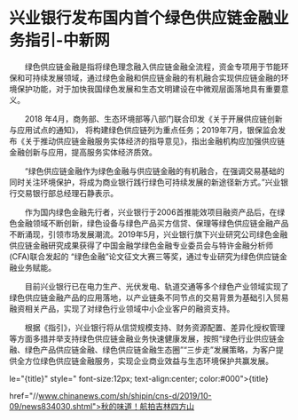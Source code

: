 # 兴业银行发布国内首个绿色供应链金融业务指引-中新网

　　绿色供应链金融是指将绿色理念融入供应链金融全流程，资金专项用于节能环保和可持续发展领域，通过绿色金融和供应链金融的有机融合实现供应链金融的环境保护功能，对于加快我国绿色发展和生态文明建设在中微观层面落地具有重要意义。

　　2018 年4月，商务部、生态环境部等八部门联合印发《关于开展供应链创新与应用试点的通知》， 将构建绿色供应链列为重点任务；2019年7月，银保监会发布《关于推动供应链金融服务实体经济的指导意见》，指出金融机构应加强供应链金融创新与应用，提高服务实体经济质效。

　　“绿色供应链金融作为绿色金融与供应链金融的有机融合，在强调交易基础的同时关注环境保护，将成为商业银行践行绿色可持续发展的新途径新方式。”兴业银行交易银行部总经理石静表示。

　　作为国内绿色金融先行者，兴业银行于2006首推能效项目融资产品后，在绿色金融领域不断创新，绿色设备与绿色产品买方信贷、保理等绿色供应链金融产品不断涌现，引领市场发展潮流。2019年5月，兴业银行旗下兴业研究公司绿色金融供应链金融研究成果获得了中国金融学绿色金融专业委员会与特许金融分析师(CFA)联合发起的 “绿色金融”论文征文大赛三等奖，通过专业研究为绿色供应链金融业务赋能。

　　目前兴业银行已在电力生产、光伏发电、轨道交通等多个绿色产业领域实现了绿色供应链金融产品的应用落地，以产业链条不同节点的交易背景为基础引入贸易融资相关产品，实现了对绿色行业领域中小企业客户的融资支持。

　　根据《指引》，兴业银行将从信贷规模支持、财务资源配置、差异化授权管理等方面多措并举支持绿色供应链金融业务快速健康发展，按照“绿色行业供应链金融、绿色产品供应链金融、绿色供应链金融生态圈”“三步走”发展策略，为客户提供全方位绿色供应链金融服务，实现企业商业效益与生态环境保护共赢发展。

le="{title}" style=" font-size:12px; text-align:center; color:#000">{title}

href="//www.chinanews.com/sh/shipin/cns-d/2019/10-09/news834030.shtml">秋的味道！航拍吉林四方山
